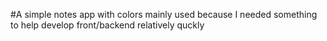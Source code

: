 #A simple notes app with colors
mainly used because I needed something to help develop front/backend relatively quckly
